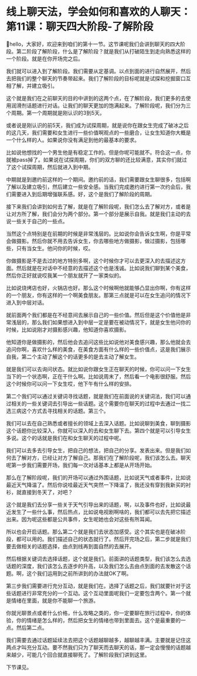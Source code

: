 # 线上聊天法，学会如何和喜欢的人聊天：第11课：聊天四大阶段-了解阶段

🎼hello，大家好，欢迎来到咱们的第十一节。这节课呢我们会讲到聊天的四大阶段。第二阶段了解阶段，什么是了解阶段？就是我们从打破陌生到走向熟悉这样的一个阶段。就是在你开场完之后。

我们就可以进入到了解阶段。我们需要从定基调。以点到面的进行自然展开，然后去把我们的整个聊天的节奏带起来。我们了解阶段的目标呢就是试探和挖掘窗口互相了解，并建立吸引。

这个就是我们在之前聊天的目的中讲到的这两个点，在了解阶段，我们更多的去使用润滑剂话题进行对话。让我们的聊天更加的饱满起来。了解阶段呢，我们分为三个周期。第一个周期就是刚认识的3到5天。

或者说是刚认识的前5天，我们成为试探周期，就是说你在跟女生完成了破冰之后的这几天，我们需要和女生进行一些价值啊观点的一些磨合，让女生知道你大概是一个什么样的人。如果说你没有满足到他的最基本的要求。

比如说他想找的一个男生他是有稳定工作的。但是你呢可能就不。符合这一点，你就被pass掉了。如果说在试探周期，你们的双方聊的还比较满意，其实你们就过了这个试探周期，然后就进入到中期。

中期就是到邀约前这样的一个期间。邀约前的话，我们需要跟女生聊很多，包括啊了解以及建立吸引，然后建立一些安全感。当我们完成邀约进行第一次约会后，我们需要进入到后期增强联系感。好，这个是我们了解阶段的周期。

接下来我们会讲到如何去了解，就是在了解阶段呢，我们怎么去了解对方，或者是让对方所了解，我们会分为两个部分。第一个部分是展示自我。就是我们主动的去说一些关于自己的一些点。

当然这个点特别是在前期的时候是非常浅层的。比如说你会告诉女生啊，你是平常会做摄影。然后你就不用去告诉女生，你去哪些地方做摄影，做过摄影，包括哪些，只有当女生。他问你的时候，哎。

你做摄影是不是去过的地方特别多啊，这个时候你才可以去更深入的去描述这方面。然后就是在对话中不经意的去描述这个也是浅诚。比如说我们聊到某个美食，然后你正好就说哎我某一个朋友就开了一家类似的。

比如说烧烤店也好，火锅店也好。那么这个时候啊他就能够凸显出你啊，你有这样的一个朋友，你有这样的一个啊美食朋友。那第三点就是可以在女生追问的情况下进入到中层对话。

就前面两个我们都是在不经意间去展示自己的一些价值。然后但是这个价值他是非常浅层的，那么我们如果想进入到中层一定是要在被动情况下，就是女生他问你的时候，比如说刚才对摄影感兴趣，他知道你喜欢摄影。

他知道你是做摄影的，然后他会去追问这些比如说他对美食感兴趣，那么他就会去追问你啊，喜欢什么样的美食，在美食方面有什么样的一些价值点，这是我们展示自我，第二个主动了解这个的话更多的是去主动了解女生。

就是我们可以去询问状态。就比如说你跟女生正在聊天的时候，你可以问一下女生当下的一个状态啊，正在干什么啊。比如说周末了，然后看一个电影很舒服。然后这个时候你可以问一下女生哎，他下午有什么样的安排。

第二个我们可以通过关键词寻找话题，就是我们在前面说的关键词法，我们可以通过相关的一些关键词去引导出一些话题。这个需要你在聊天的过程中去通过一找二选三病这个方式去寻找相关的话题。第三个。

我们可以去在自己熟悉或者擅长的领域上去深入话题。比如说聊到美食，聊到摄影这个话题你比较深入，你就可以深入的去和女生聊下去。第四个就是可以引导女生多说。这个的话就是我们在和女生聊天的过程中呢。

我们可以去多去引导女生，把自己的想法，把自己的分享。发表出来。但是我们如何去了解对方，已经让对方了解自己。那我们在了解阶段呢，我们该怎么去。聊天呢第一步我们需要开场，我们每一次对话基本上都是从开场开始。

那么在了解阶段呢，我们的开场可以通过外围话题，比如说天气或者事件，比如说最近天气降温了。然后你说哇最近天气突然一下降温了，我还没有穿到我新买的衬衫，就直接到冬天了，对吧？

这个就是我们去分享一些关于天气引导出来的话题，啊，以及事件也好，比如说最近发生了一些什么事，然后热点，比如说电视剧啊啥的，我们都可以去先把它描述出来。因为呢这些都是公共事件，女生呢她也会对这些有所耳闻。

所以也会开启话题。那么第二个就是我们去状态加感受。这个其实也是在破冰阶段，都可以用的。我们描述自己的状态就行了。然后开完场之后，第二步就是我们要去做相关的话题选择，由点到线再到面自然的去展开。

然后根据关键词去选择话题，这个就是我们。前面讲的话题类型，我们该怎么去选话题的深度，我们该怎么去逐步的升高，以及我们怎么去由点到面的去发散这个话题。啊，这个我们运用到之前所讲到的办法就OK了啊。

第三步我们需要进行充分互动，就是我们在。选择了话题之后，我们就要针对于这些话题进行非常充分的一个互动。这个互动里面呢我们一定要包含两个。第一个就是情绪在里面，就是你不能聊一个旅游。

你就光聊景点或者什么价格，什么攻略之类的，你一定要聊在旅行过程中，你的体验，你的情绪是怎么样的，然后把女生的情绪也带到里面去。这个是最重要的一点。然后第二点。

我们需要去通过话题延续法去把这个话题越聊越多，越聊越丰满。主要就是记住这两点才叫充分互动。要不然我们只为了聊天而去聊天的话，那一定会慢慢的话题越来越少，可能几个回合就直接聊死了。了解阶段我们讲到这里。

下节课见。